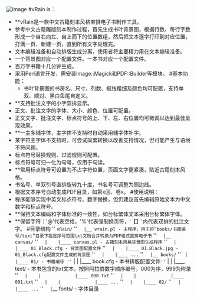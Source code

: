 
![image](/pubilc/images/cover.png)
#vRain is：
- **vRain是一款中文古籍刻本风格直排电子书制作工具。
- 参考中文古籍雕版刻本制作过程，首先生成书叶背景图，根据行数、每行字数形成一个自右向左、自上而下的位置数组，然后把文本逐字打印到对应位置，打满一页、新建一页，直到所有文字处理完。
- 文本编辑准备和自动排版生成分离，使用者将主要精力用在文本编辑准备。
- 一个背景图对应一个配置文件。一本书对应一个配置文件。
- 百万字书籍十几分钟生成。
- 采用Perl语言开发，需安装Image\::Magick和PDF\::Builder等模块。
#基本功能：
  - 书叶背景图的书房名、尺寸、列数、框线粗细及颜色均可配置，支持单双、顺对、黑白鱼尾自定义。
- **支持批注文字的小字双排显示。
- 正文、批注文字的字体、大小、颜色、位置可配置。
- 正文文字、批注文字、标点符号的上、下、左、右位置均可微调以达到最佳呈现效果。
- **一主多辅字体，主字体不支持时自动采用辅字体补字。
- 某字符主字体不支持时，可尝试简繁转换以改善支持情况，但可能产生与语境不符问题。
- 标点符号替换规则、过滤规则可配置。
- 标点符号可归一化为句号，仅用于句读。
- **常用标点符号可设置为不占字符位置，页面文字更紧凑，贴近古籍刻本风格。
- 书名号、单双引号直排旋转九十度。书名号可调整为侧边线。
- 根据文本序号自动生成PDF目录，如第x回、卷x。
#使用说明：
- 程序能够实现中英文标点符号、数字替换，但仍建议首先编辑原始文本为中文数字和标点符号。
- **保持文本编码和字体标准的一致性，如台标繁体文本采用台标繁体字体。
- **保留字符：'@'代表空格，'%'代表强制换页符，'【】'内代表双排的批注文字。
#目录结构
'' `vRain/`
'' `  |__ vrain.pl - 主程序，用于将“books/书籍编号/text”目录下指定序号范围txt文档合并转换为PDF格式直排电子书`
'' `  |__ canvas/`
'' `  |    |____ canvas.pl - 古籍刻本风格背景图生成程序`
'' `  |    |____ 01_Black.cfg - 背景图配置文件`
'' `  |    |____ 01.Black.jpg - 01_Black.cfg配置文件生成的背景图`
'' `  |    |____ ...`
'' `  |__ books/`
'' `  |    |____ 01/ - 书籍编号
'' `  |    |     |____ book.cfg - 本书排版配置文件`
'' `  |    |     |____ text/ - 本书包含的txt文本，按照阿拉伯数字顺序编号，000为序，999为附录
'' `  |    |             |____ 000.txt`
'' `  |    |             |____ 001.txt`
'' `  |    |             |____ ...`
'' `  |    |____ 02/`
'' `  |    |____ ...`
'' `  |`__ fonts/ - 字体目录

